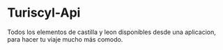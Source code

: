 # Turiscyl-Api
Todos los elementos de castilla y leon disponibles desde una aplicacion, para hacer tu viaje mucho más comodo.
